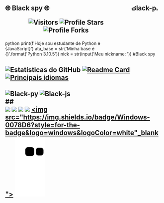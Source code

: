 ## 🌐 Black spy 🌐 <img align="right" alt="Black-pic" height="150" style="border-radius:50px;" src="https://cdn.discordapp.com/attachments/945064310734987264/991243063575978035/40326658_1827593590695608_4263099892794130432_n.png"> <p align="center"><img src="https://gpvc.arturio.dev/Zdx1000" alt="Visitors"></a> <img src="https://img.shields.io/badge/dynamic/json?&label=Total%20Stars&color=bb2527&style=flat&style=for-the-badge&query=%24.stars&url=https://api.github-star-counter.workers.dev/user/Zdx1000" alt="Profile Stars"></a> <img src="https://img.shields.io/badge/dynamic/json?&label=Total%20Forks&color=bb2527&style=flat&style=for-the-badge&query=%24.forks&url=https://api.github-star-counter.workers.dev/user/Zdx1000" alt="Profile Forks"></a>
python
print(f'Hoje sou estudante de Python e {JavaScript}')
ata_base = str('Minha base é {}'.format('Python 3.10.5'))
nick = str(input('Meu nickname: ')) #Black spy
## ![Estatísticas do GitHub](https://github-readme-stats.vercel.app/api?username=Zdx1000&show_icons=true&theme=midnight-purple) [![Readme Card](https://github-readme-stats.vercel.app/api/pin/?username=Zdx1000&repo=SlowType&theme=midnight-purple)](https://github.com/anuraghazra/github-readme-stats) [![Principais idiomas](https://github-readme-stats.vercel.app/api/top-langs/?username=Zdx1000&layout=compact&theme=midnight-purple)](https://github.com/Zdx1000/github-readme-stats) </div> <div style="display: inline_block"><br> <img align="center" alt="Black-py" height="30" width="40" src="https://cdn.jsdelivr.net/gh/devicons/devicon/icons/python/python-original.svg"> <img align="center" alt="Black-js" height="30" width="40" src="https://cdn.jsdelivr.net/gh/devicons/devicon/icons/javascript/javascript-original.svg"> </div> ## <div> <a href="https://www.instagram.com/danmartins46/" target="_blank"><img src="https://img.shields.io/badge/-Instagram-%23E4405F?style=for-the-badge&logo=instagram&logoColor=white" target="_blank"></a> <a href="https://discord.gg/Au7Q7bpg" target="_blank"><img src="https://img.shields.io/badge/Discord-7289DA?style=for-the-badge&logo=discord&logoColor=white" target="_blank"></a> <a href = "mailto:danillo_martins2013@hotmail.com"><img src="https://img.shields.io/badge/-Gmail-%23333?style=for-the-badge&logo=gmail&logoColor=white" target="_blank"></a> <a href = "https://github.com/Zdx1000"><img src="https://img.shields.io/badge/GitHub-100000?style=for-the-badge&logo=github&logoColor=white" target="_blank"></a> <a href = ""><img src="https://img.shields.io/badge/Windows-0078D6?style=for-the-badge&logo=windows&logoColor=white"_blank"></a> <a href="https://dsc.gg/astraadev" target="_blank"><img src="https://github.com/Zdx1000/Zdx1000/blob/output/github-contribution-grid-snake.svg" alt="snake"></a> </div>
